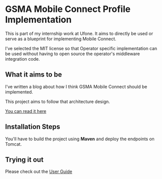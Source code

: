# GSMA Mobile Connect Profile Implementation

This is part of my internship work at Ufone. It aims to directly be used or serve as a blueprint for implementing Mobile Connect.

I've selected the MIT license so that Operator specific implementation can be used without having to open source the operator's middleware integration code.

## What it aims to be

I've written a blog about how I think GSMA Mobile Connect should be implemented.

This project aims to follow that architecture design.

[You can read it here](https://medium.com/@Shehriyar.Qureshi/my-take-on-implementing-gsma-mobile-connect-dca0f64c6d3b)

## Installation Steps

You'll have to build the project using **Maven** and deploy the endpoints on Tomcat.

## Trying it out

Please check out the [User Guide](UserGuide.md)
